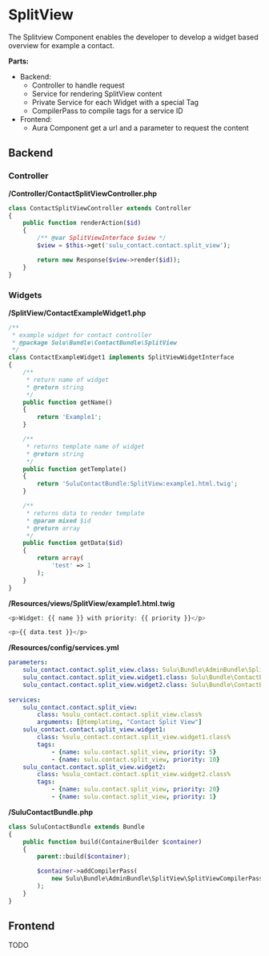 # SplitView

The Splitview Component enables the developer to develop a widget based overview for example a contact.

__Parts:__

* Backend:
  * Controller to handle request
  * Service for rendering SplitView content
  * Private Service for each Widget with a special Tag
  * CompilerPass to compile tags for a service ID
* Frontend:
  * Aura Component get a url and a parameter to request the content
  
## Backend

### Controller

__/Controller/ContactSplitViewController.php__

```php
class ContactSplitViewController extends Controller
{
    public function renderAction($id)
    {
        /** @var SplitViewInterface $view */
        $view = $this->get('sulu_contact.contact.split_view');

        return new Response($view->render($id));
    }
}
```

### Widgets

__/SplitView/ContactExampleWidget1.php__

```php
/**
 * example widget for contact controller
 * @package Sulu\Bundle\ContactBundle\SplitView
 */
class ContactExampleWidget1 implements SplitViewWidgetInterface
{
    /**
     * return name of widget
     * @return string
     */
    public function getName()
    {
        return 'Example1';
    }

    /**
     * returns template name of widget
     * @return string
     */
    public function getTemplate()
    {
        return 'SuluContactBundle:SplitView:example1.html.twig';
    }

    /**
     * returns data to render template
     * @param mixed $id
     * @return array
     */
    public function getData($id)
    {
        return array(
            'test' => 1
        );
    }
}
```

__/Resources/views/SplitView/example1.html.twig__

```php
<p>Widget: {{ name }} with priority: {{ priority }}</p>

<p>{{ data.test }}</p>
```

__/Resources/config/services.yml__

```yml
parameters:
    sulu_contact.contact.split_view.class: Sulu\Bundle\AdminBundle\SplitView\SplitView
    sulu_contact.contact.split_view.widget1.class: Sulu\Bundle\ContactBundle\SplitView\ContactExampleWidget1
    sulu_contact.contact.split_view.widget2.class: Sulu\Bundle\ContactBundle\SplitView\ContactExampleWidget2
    
services:
    sulu_contact.contact.split_view:
        class: %sulu_contact.contact.split_view.class%
        arguments: [@templating, "Contact Split View"]
    sulu_contact.contact.split_view.widget1:
        class: %sulu_contact.contact.split_view.widget1.class%
        tags:
            - {name: sulu.contact.split_view, priority: 5}
            - {name: sulu.contact.split_view, priority: 10}
    sulu_contact.contact.split_view.widget2:
        class: %sulu_contact.contact.split_view.widget2.class%
        tags:
            - {name: sulu.contact.split_view, priority: 20}
            - {name: sulu.contact.split_view, priority: 1}
```

__/SuluContactBundle.php__

```php
class SuluContactBundle extends Bundle
{
    public function build(ContainerBuilder $container)
    {
        parent::build($container);

        $container->addCompilerPass(
            new Sulu\Bundle\AdminBundle\SplitView\SplitViewCompilerPass('sulu_contact.contact.split_view', 'sulu.contact.split_view')
        );
    }
}
```

## Frontend

TODO
